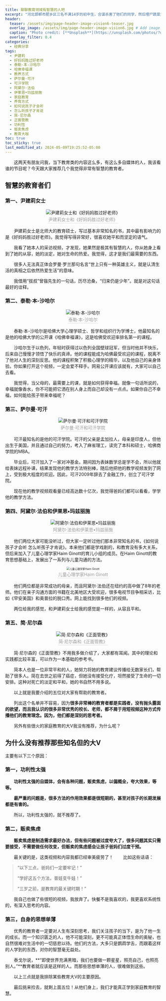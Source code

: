 ```yaml
---
title: 聊聊教育领域有智慧的人吧
excerpt: "河北邯郸市肥乡区三名不满14岁的初中生，合谋杀害了他们的同学，然后埋尸蔬菜大棚。报道我简单看了一点点，过程非常残忍，我没看太多，趁着还没被情感淹没的情况下，我也聊聊这件事。"
header:
  teaser: /assets/img/page-header-image-vision6-teaser.jpg
  overlay_image: /assets/img/page-header-image-vision6.jpg # Add image post (optional)
  caption: "Photo credit: [**Unsplash**](https://unsplash.com/photos/?utm_source=unsplash&utm_medium=referral&utm_content=creditCopyText)"
  overlay_filter: 0.4
categories:
  - 经典分享
tags: 
  - 尹建莉
  - 好妈妈胜过好老师
  - 泰勒·本-沙哈尔
  - 哈佛幸福课
  - 教养方式
  - 萨尔曼·可汗
  - 可汗学院
  - 阿黛尔·法伯
  - 伊莱恩•玛兹丽施
  - 家庭教育
  - 养育方式
  - 如何说孩子才会听
  - 怎么听孩子才肯说
  - 简·尼尔森
  - 正面管教
  - 功利性
  - 贩卖焦虑
  - 教育大咖
toc: true
toc_sticky: true
last_modified_at: 2024-05-09T19:25:52-05:00
---
```


&emsp;&emsp;这两天有朋友问我，当下教育类的内容这么多，有这么多自媒体的人，我该看谁的节目呢？今天跟大家推荐几个我觉得非常有智慧的教育者。

## 智慧的教育者们

### 第一、尹建莉女士

<center><img src="https://cdn.jsdelivr.net/gh/GabrielPeace/Img//2024/%E5%B0%B9%E5%BB%BA%E8%8E%89.jpg" alt="尹建莉女士和《好妈妈胜过好老师》" /><br>
    <div style="color:orange; border-bottom: 1px solid #d9d9d9;
    display: inline-block;
    color: #999;
    padding: 2px;">尹建莉女士和《好妈妈胜过好老师》</div>
</center>

&emsp;&emsp;尹建莉女士是北师大的教育硕士，写过基本非常知名的书，其中最有影响力的是《好妈妈胜过好老师》。我觉得写得非常好，很喜欢她平和而坚定的语气。

&emsp;&emsp;我看了她本人的采访视频，才发现，她果然是极其有智慧的人，你从她身上看到了她的从容，她的淡定，她对生命的热爱。我觉得，这才是我们最需要的东西。

&emsp;&emsp;很多人无法真正体会罗曼·罗兰那句名言“世上只有一种英雄主义，就是认清生活的真相之后依然热爱生活”的意味。

&emsp;&emsp;我借用“拔叔”曾锴先生的一句话，历尽沧桑，“归来仍是少年”。就是对这句话最好的诠释。

### 第二、泰勒·本-沙哈尔

<center><img src="https://cdn.jsdelivr.net/gh/GabrielPeace/Img//2024/%E6%B3%B0%E5%8B%92%C2%B7%E6%9C%AC-%E6%B2%99%E5%93%88%E5%B0%94.jpg" alt="泰勒·本-沙哈尔" /><br>
    <div style="color:orange; border-bottom: 1px solid #d9d9d9;
    display: inline-block;
    color: #999;
    padding: 2px;">泰勒·本-沙哈尔</div>
</center>

&emsp;&emsp;泰勒·本-沙哈尔是哈佛大学心理学硕士、哲学和组织行为学博士，他最知名的是他的哈佛大学的公开课《哈佛幸福课》，这是哈佛受欢迎率排名第一的课程。

&emsp;&emsp;沙哈尔生于以色列，年轻时获得过以色列全国壁球冠军，但当时他并不快乐，后来自己慢慢才领悟了快乐的真谛。他的课程能成为哈佛最受欢迎的课程，脱离不了他对人生的深刻反思。他的课程积聚了积极心理学的精华，以及他自己的亲身体验。你如果打开这个视频，一定会爱不释手。网易公开课应该就有，大家可以自己去看。

&emsp;&emsp;我觉得，当父母的，最需要上的课，就是如何获得幸福。就像一句话所说的，幸福就像香水，你不可能把它洒在别人身上而自己却没有一点点。如果你自己不幸福，如何能给孩子带来幸福呢？

### 第三、萨尔曼·可汗

<center><img src="https://cdn.jsdelivr.net/gh/GabrielPeace/Img//2024/%E8%90%A8%E5%B0%94%E6%9B%BC%C2%B7%E5%8F%AF%E6%B1%97.jpg" alt="萨尔曼·可汗和可汗学院" /><br>
    <div style="color:orange; border-bottom: 1px solid #d9d9d9;
    display: inline-block;
    color: #999;
    padding: 2px;">萨尔曼·可汗和可汗学院</div>
</center>

&emsp;&emsp;可汗最知名的是他的可汗学院。可汗的父亲是孟加拉人，母亲是印度人，但他出生于美国，并且通过自己的努力，考入了麻省理工，读完了本科和硕士，哈佛商学院的MBA。

&emsp;&emsp;毕业后，可汗加入了一家对冲基金。期间因为表妹数学总是学不会，所以他就给表妹远程补课，结果发现他的教学方法特别棒，随后他把他的教学视频发到了网上，受到极大程度的欢迎。因此，可汗2009年辞去了金融工作，创立了可汗学院。

&emsp;&emsp;现在他的教学视频观看量已经高达数十亿次，我觉得爸妈们都可以看看，学学他的教学方法。

### 第四、阿黛尔·法伯和伊莱恩•玛兹丽施

<center><img src="https://cdn.jsdelivr.net/gh/GabrielPeace/Img//2024/%E9%98%BF%E9%BB%9B%E5%B0%94%E6%B3%95%E4%BC%AF%E5%92%8C%E4%BC%8A%E8%8E%B1%E6%81%A9%E7%8E%9B%E5%85%B9%E4%B8%BD%E6%96%BD-books.jpg" alt="阿黛尔·法伯和伊莱恩•玛兹丽施" /><br>
    <div style="color:orange; border-bottom: 1px solid #d9d9d9;
    display: inline-block;
    color: #999;
    padding: 2px;">阿黛尔·法伯和伊莱恩•玛兹丽施</div>
</center>

&emsp;&emsp;他们两位大家可能没听过，但大家一定听过他们那本非常知名的书，《如何说孩子才会听 怎么听孩子才肯说》。本来他们都是学戏剧的，和教育没有多大关系，但后来加入了儿童心理学家Haim Ginott的育儿小组的成员。在Haim Ginott的教育思想基础上，发展出了一系列与儿童沟通的方法。

<center><img src="https://cdn.jsdelivr.net/gh/GabrielPeace/Img//2024/Haim_Ginott.jpg" alt="儿童心理学家Haim Ginott" style="zoom:60%"/><br>
    <div style="color:orange; border-bottom: 1px solid #d9d9d9;
    display: inline-block;
    color: #999;
    padding: 2px;">儿童心理学家Haim Ginott</div>
</center>


&emsp;&emsp;他们两位都是非常成功的母亲，而且阿黛尔·法伯还在纽约的高中做了8年的老师。他们在亲子沟通方面的书籍在北美地区大受欢迎，很多电视节目争相采访，比如《早安美国》和奥普拉的脱口秀。网上能找到很多他们的视频。

&emsp;&emsp;两位给我的感觉，和尹建莉女士给我的感觉是一样的，从容且平和。

### 第五、简·尼尔森

<center><img src="https://cdn.jsdelivr.net/gh/GabrielPeace/Img//2024/%E7%AE%80%E5%B0%BC%E5%B0%94%E6%A3%AE%E5%92%8C%E6%AD%A3%E9%9D%A2%E7%AE%A1%E6%95%99.jpg" alt="简·尼尔森和《正面管教》" /><br>
    <div style="color:orange; border-bottom: 1px solid #d9d9d9;
    display: inline-block;
    color: #999;
    padding: 2px;">简·尼尔森和《正面管教》</div>
</center>


&emsp;&emsp;简·尼尔森的《正面管教》不用我多做介绍了，大家都有耳闻。其中的理论和实践都比较丰富，可以作为一本基础的参考书。

&emsp;&emsp;简本人也是一位非常平和的人，她努力将她的教育建议传播给无数家长们，帮助了很多人。简在去世之前得了癌症，但她没有接受化疗，坦然接受了生命的一切安排。这种对死亡的淡定和平和，她的书自然不用多说。

&emsp;&emsp;以上就是我要介绍的五位对大家有帮助的教育者。

&emsp;&emsp;列出这个名单并不容易，因为**很多非常棒的教育者都是实践者，没有抛头露面的欲望，而且我认识的很多非常优秀的校长、老师，都不屑于用短视频这种方式传播他们的教育理念。因为，他们都是深刻的思考者。**

&emsp;&emsp;另外有些很火的家庭教育的大V我没有推荐，为什么呢？

## 为什么没有推荐那些知名但的大V

主要有以下三个原因：

### 第一，功利性太强

&emsp;&emsp;**功利性太强的自媒体，会有各种问题，贩卖焦虑，以偏概全，夸大效果，等等。**

&emsp;&emsp;**最严重的问题是，很多方法的作用效果都是很短期的，甚至对孩子的长期发展都是有害的。**

&emsp;&emsp;所以，功利性太强的，就不推荐了。

### 第二，贩卖焦虑

&emsp;&emsp;**贩卖焦虑是制造需求最好办法，但有些问题被过度夸大了，很多问题其实只需要接受，不需要做任何改变，但贩卖的焦虑感会让孩子爸妈们过度干预。**

&emsp;&emsp;最关键的是，这类视频和内容我都已经审美疲劳了！
&emsp;&emsp;比如这些话语：

> “以下三点，爸妈们一定要牢记！”
>
> “学好这五个方法，普娃变牛娃！”
>
> “三岁之前，是教育的最关键时期！”

&emsp;&emsp;我自己也做了些很短的视频，我放弃了。快餐不是我喜欢的，我更喜欢系统性的，有深入思考的内容。

### 第三，自身的思想单薄

&emsp;&emsp;优秀的教育者一定要对人生有深刻思考，我们关注孩子的当下，是为了他一生的成长。而一个知识匮乏的人，他不可能深刻，更不可能真正体悟生命的奥秘，也自然很难对生活中的一切慈悲以待。他们的方法，大多只是鹦鹉学舌，而跟着这样的人学到的东西，对你的智慧毫无益处。

&emsp;&emsp;泰戈尔说，**“即使世界充满黑暗，我们也要做一颗星星，照亮自己，也照亮别人。”**教育者就应该是这样的人。而那些思想单薄的人，很难做到这些。

&emsp;&emsp;以上三点就是我排除某些教育大V的主要原因。

&emsp;&emsp;最后挑来捡去，就剩上面五位！从他们身上，我们才能真正学到家庭教育的智慧。
